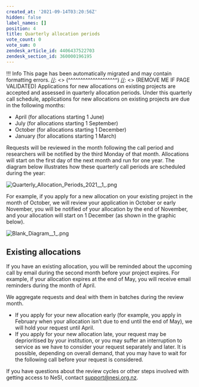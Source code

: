 ```yaml
---
created_at: '2021-09-14T03:20:56Z'
hidden: false
label_names: []
position: 4
title: Quarterly allocation periods
vote_count: 0
vote_sum: 0
zendesk_article_id: 4406437522703
zendesk_section_id: 360000196195
---
```



[//]: <> (REMOVE ME IF PAGE VALIDATED)
[//]: <> (vvvvvvvvvvvvvvvvvvvv)
 !!! Info
     This page has been automatically migrated and may contain formatting errors.
[//]: <> (^^^^^^^^^^^^^^^^^^^^)
[//]: <> (REMOVE ME IF PAGE VALIDATED)
Applications for new allocations on existing projects are accepted and
assessed in quarterly allocation periods. Under this quarterly call
schedule, applications for new allocations on existing projects are due
in the following months:

-   April (for allocations starting 1 June)
-   July (for allocations starting 1 September)
-   October (for allocations starting 1 December)
-   January (for allocations starting 1 March)

Requests will be reviewed in the month following the call period and
researchers will be notified by the third Monday of that month.
Allocations will start on the first day of the next month and run for
one year. The diagram below illustrates how these quarterly call periods
are scheduled during the year:

![Quarterly\_Allocation\_Periods\_2021\_\_1\_.png](../../../assets/images/Quarterly_Allocation_Periods_2021__1__0.png)

For example, if you apply for a new allocation on your existing project
in the month of October, we will review your application in October or
early November, you will be notified of your allocation by the end of
November, and your allocation will start on 1 December (as shown in the
graphic below).

![Blank\_Diagram\_\_1\_.png](../../../assets/images/Blank_Diagram__1__0.png)

## Existing allocations

If you have an existing allocation, you will be reminded about the
upcoming call by email during the second month before your project
expires. For example, if your allocation expires at the end of May, you
will receive email reminders during the month of April.

We aggregate requests and deal with them in batches during the review
month. 

-   If you apply for your new allocation early (for example, you apply
    in February when your allocation isn’t due to end until the end of
    May), we will hold your request until April.
-   If you apply for your new allocation late, your request may be
    deprioritised by your institution, or you may suffer an interruption
    to service as we have to consider your request separately and later.
    It is possible, depending on overall demand, that you may have to
    wait for the following call before your request is considered.

If you have questions about the review cycles or other steps involved
with getting access to NeSI, contact <support@nesi.org.nz>.
